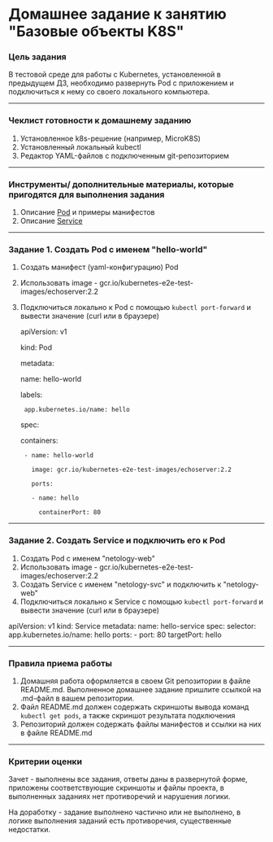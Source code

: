 # Домашнее задание к занятию "Базовые объекты K8S"

### Цель задания

В тестовой среде для работы с Kubernetes, установленной в предыдущем ДЗ, необходимо развернуть Pod с приложением и подключиться к нему со своего локального компьютера. 

------

### Чеклист готовности к домашнему заданию

1. Установленное k8s-решение (например, MicroK8S)
2. Установленный локальный kubectl
3. Редактор YAML-файлов с подключенным git-репозиторием

------

### Инструменты/ дополнительные материалы, которые пригодятся для выполнения задания

1. Описание [Pod](https://kubernetes.io/docs/concepts/workloads/pods/) и примеры манифестов
2. Описание [Service](https://kubernetes.io/docs/concepts/services-networking/service/)

------

### Задание 1. Создать Pod с именем "hello-world"

1. Создать манифест (yaml-конфигурацию) Pod
2. Использовать image - gcr.io/kubernetes-e2e-test-images/echoserver:2.2
3. Подключиться локально к Pod с помощью `kubectl port-forward` и вывести значение (curl или в браузере)

    apiVersion: v1
    
    kind: Pod
    
    metadata:
    
      name: hello-world
      
      labels:
      
        app.kubernetes.io/name: hello
        
    spec:
    
      containers:
      
        - name: hello-world
        
          image: gcr.io/kubernetes-e2e-test-images/echoserver:2.2
          
          ports:
          
          - name: hello
          
            containerPort: 80
            

------

### Задание 2. Создать Service и подключить его к Pod

1. Создать Pod с именем "netology-web"
2. Использовать image - gcr.io/kubernetes-e2e-test-images/echoserver:2.2
3. Создать Service с именем "netology-svc" и подключить к "netology-web"
4. Подключиться локально к Service с помощью `kubectl port-forward` и вывести значение (curl или в браузере)

apiVersion: v1
kind: Service
metadata:
  name: hello-service
spec:
  selector:
    app.kubernetes.io/name: hello
  ports:
    - port: 80
      targetPort: hello

------

### Правила приема работы

1. Домашняя работа оформляется в своем  Git репозитории в файле README.md. Выполненное домашнее задание пришлите ссылкой на .md-файл в вашем репозитории.
2. Файл README.md должен содержать скриншоты вывода команд `kubectl get pods`, а также скриншот результата подключения
3. Репозиторий должен содержать файлы манифестов и ссылки на них в файле README.md

------

### Критерии оценки
Зачет - выполнены все задания, ответы даны в развернутой форме, приложены соответствующие скриншоты и файлы проекта, в выполненных заданиях нет противоречий и нарушения логики.

На доработку - задание выполнено частично или не выполнено, в логике выполнения заданий есть противоречия, существенные недостатки.
